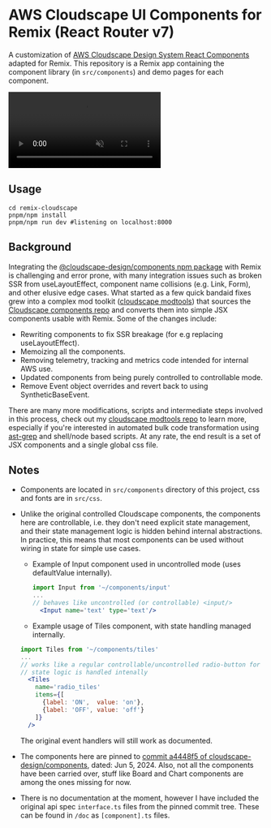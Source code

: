 # AWS Cloudscape UI Components for Remix (React Router v7)
 
A customization of [AWS Cloudscape Design System React
Components](https://cloudscape.design) adapted for Remix. This repository is a
Remix app containing the component library (in `src/components`) and demo pages
for each component.

<video autoplay muted controls loop
  style='max-width: 100%; object-fit: contain;'
  src=''>
</video>

## Usage
```shell
cd remix-cloudscape
pnpm/npm install
pnpm/npm run dev #listening on localhost:8000
```

## Background
Integrating the [@cloudscape-design/components npm
package](https://www.npmjs.com/package/@cloudscape-design/components) with
Remix is challenging and error prone, with many integration issues such as
broken SSR from useLayoutEffect, component name collisions (e.g. Link, Form),
and other elusive edge cases. What started as a few quick bandaid fixes grew
into a complex mod toolkit ([cloudscape
modtools](https://github.com/v7e5/cloudscape-modtools)) that sources the
[Cloudscape components repo](https://github.com/cloudscape-design/components)
and converts them into simple JSX components usable with Remix.
Some of the changes include:
- Rewriting components to fix SSR breakage (for e.g replacing useLayoutEffect).
- Memoizing all the components.
- Removing telemetry, tracking and metrics code intended for internal AWS use.
- Updated components from being purely controlled to controllable mode. 
- Remove Event object overrides and revert back to using SyntheticBaseEvent.

There are many more modifications, scripts and intermediate steps involved in
this process, check out my [cloudscape modtools
repo](https://github.com/v7e5/cloudscape-modtools) to learn more, especially if
you're interested in automated bulk code transformation using
[ast-grep](https://ast-grep.github.io/) and shell/node based scripts. At any
rate, the end result is a set of JSX components and a single global css file.

## Notes
- Components are located in `src/components` directory of this project, css and
fonts are in `src/css`.

- Unlike the original controlled Cloudscape components, the components here are
controllable, i.e. they don't need explicit state management, and their state
management logic is hidden behind internal abstractions. In practice, this
means that most components can be used without wiring in state for simple use
cases.

  - Example of Input component used in uncontrolled mode (uses defaultValue
internally).
    ```jsx
    import Input from '~/components/input'
    ...
    // behaves like uncontrolled (or controllable) <input/>
      <Input name='text' type='text'/>

    ```

   - Example usage of Tiles component, with state handling managed internally.
    ```jsx
    import Tiles from '~/components/tiles'
    ...
    // works like a regular controllable/uncontrolled radio-button for the end user
    // state logic is handled intenally
      <Tiles
        name='radio_tiles'
        items={[
          {label: 'ON',  value: 'on'},
          {label: 'OFF', value: 'off'}
        ]}
      />
    ```

  The original event handlers will still work as documented.

- The components here are pinned to [commit a4448f5 of
cloudscape-design/components](https://github.com/cloudscape-design/components/tree/a4448f5cc2b25fdaee4e9d2d3c4d5bee40767345),
dated: Jun 5, 2024. Also, not all the components have been carried over, stuff
like Board and Chart components are among the ones missing for now.

- There is no documentation at the moment, however I have included the original
api spec `interface.ts` files from the pinned commit tree. These can be found
in `/doc` as `[component].ts` files.

